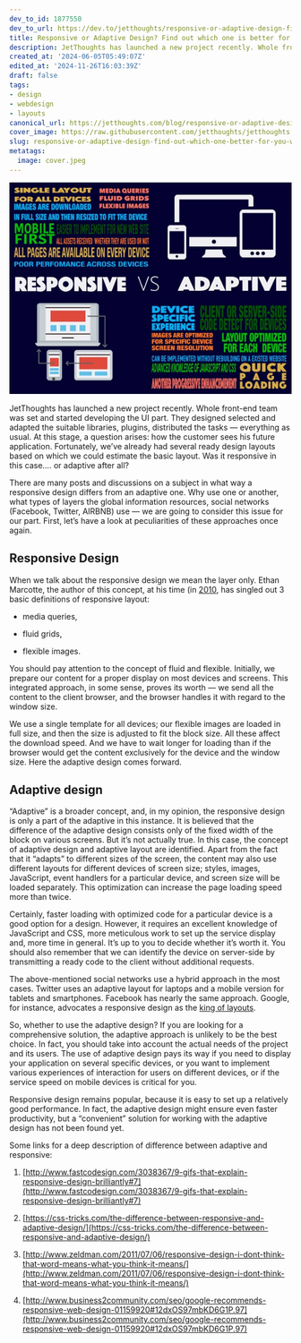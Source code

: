 ```yaml
---
dev_to_id: 1877550
dev_to_url: https://dev.to/jetthoughts/responsive-or-adaptive-design-find-out-which-one-is-better-for-you-1cc7
title: Responsive or Adaptive Design? Find out which one is better for you
description: JetThoughts has launched a new project recently. Whole front-end team was set and started...
created_at: '2024-06-05T05:49:07Z'
edited_at: '2024-11-26T16:03:39Z'
draft: false
tags:
- design
- webdesign
- layouts
canonical_url: https://jetthoughts.com/blog/responsive-or-adaptive-design-find-out-which-one-better-for-you-webdesign/
cover_image: https://raw.githubusercontent.com/jetthoughts/jetthoughts.github.io/master/content/blog/responsive-or-adaptive-design-find-out-which-one-better-for-you-webdesign/cover.jpeg
slug: responsive-or-adaptive-design-find-out-which-one-better-for-you-webdesign
metatags:
  image: cover.jpeg
---
```

![](file_0.jpeg)

JetThoughts has launched a new project recently. Whole front-end team was set and started developing the UI part. They designed selected and adapted the suitable libraries, plugins, distributed the tasks — everything as usual. At this stage, a question arises: how the customer sees his future application. Fortunately, we’ve already had several ready design layouts based on which we could estimate the basic layout. Was it responsive in this case…. or adaptive after all?

There are many posts and discussions on a subject in what way a responsive design differs from an adaptive one. Why use one or another, what types of layers the global information resources, social networks (Facebook, Twitter, AIRBNB) use — we are going to consider this issue for our part. First, let’s have a look at peculiarities of these approaches once again.

## Responsive Design

When we talk about the responsive design we mean the layer only. Ethan Marcotte, the author of this concept, at his time (in [2010](http://alistapart.com/article/responsive-web-design), has singled out 3 basic definitions of responsive layout:

* media queries,

* fluid grids,

* flexible images.

You should pay attention to the concept of fluid and flexible. Initially, we prepare our content for a proper display on most devices and screens. This integrated approach, in some sense, proves its worth — we send all the content to the client browser, and the browser handles it with regard to the window size.

We use a single template for all devices; our flexible images are loaded in full size, and then the size is adjusted to fit the block size. All these affect the download speed. And we have to wait longer for loading than if the browser would get the content exclusively for the device and the window size. Here the adaptive design comes forward.

## Adaptive design

“Adaptive” is a broader concept, and, in my opinion, the responsive design is only a part of the adaptive in this instance. It is believed that the difference of the adaptive design consists only of the fixed width of the block on various screens. But it’s not actually true. In this case, the concept of adaptive design and adaptive layout are identified. Apart from the fact that it “adapts” to different sizes of the screen, the content may also use different layouts for different devices of screen size; styles, images, JavaScript, event handlers for a particular device, and screen size will be loaded separately. This optimization can increase the page loading speed more than twice.

Certainly, faster loading with optimized code for a particular device is a good option for a design. However, it requires an excellent knowledge of JavaScript and CSS, more meticulous work to set up the service display and, more time in general. It’s up to you to decide whether it’s worth it. You should also remember that we can identify the device on server-side by transmitting a ready code to the client without additional requests.

The above-mentioned social networks use a hybrid approach in the most cases. Twitter uses an adaptive layout for laptops and a mobile version for tablets and smartphones. Facebook has nearly the same approach. Google, for instance, advocates a responsive design as the [king of layouts](http://www.socialmediatoday.com/technology-data/2015-02-18/why-google-recommends-responsive-web-design).

So, whether to use the adaptive design? If you are looking for a comprehensive solution, the adaptive approach is unlikely to be the best choice. In fact, you should take into account the actual needs of the project and its users. The use of adaptive design pays its way if you need to display your application on several specific devices, or you want to implement various experiences of interaction for users on different devices, or if the service speed on mobile devices is critical for you.

Responsive design remains popular, because it is easy to set up a relatively good performance. In fact, the adaptive design might ensure even faster productivity, but a “convenient” solution for working with the adaptive design has not been found yet.

Some links for a deep description of difference between adaptive and responsive:

 1. [http://www.fastcodesign.com/3038367/9-gifs-that-explain-responsive-design-brilliantly#7](http://www.fastcodesign.com/3038367/9-gifs-that-explain-responsive-design-brilliantly#7)

 2. [https://css-tricks.com/the-difference-between-responsive-and-adaptive-design/](https://css-tricks.com/the-difference-between-responsive-and-adaptive-design/)

 3. [http://www.zeldman.com/2011/07/06/responsive-design-i-dont-think-that-word-means-what-you-think-it-means/](http://www.zeldman.com/2011/07/06/responsive-design-i-dont-think-that-word-means-what-you-think-it-means/)

 4. [http://www.business2community.com/seo/google-recommends-responsive-web-design-01159920#12dxOS97mbKD6G1P.97](http://www.business2community.com/seo/google-recommends-responsive-web-design-01159920#12dxOS97mbKD6G1P.97)

